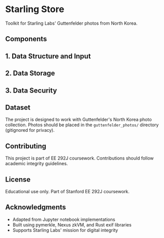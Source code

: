 # Starling Store

Toolkit for Starling Labs' Guttenfelder photos from North Korea.

## Components

## 1. Data Structure and Input

## 2. Data Storage

## 3. Data Security

## Dataset

The project is designed to work with Guttenfelder's North Korea photo collection. Photos should be placed in the `guttenfelder_photos/` directory (gitignored for privacy).

## Contributing

This project is part of EE 292J coursework. Contributions should follow academic integrity guidelines.

## License

Educational use only. Part of Stanford EE 292J coursework.

## Acknowledgments

- Adapted from Jupyter notebook implementations
- Built using pymerkle, Nexus zkVM, and Rust exif libraries
- Supports Starling Labs' mission for digital integrity




